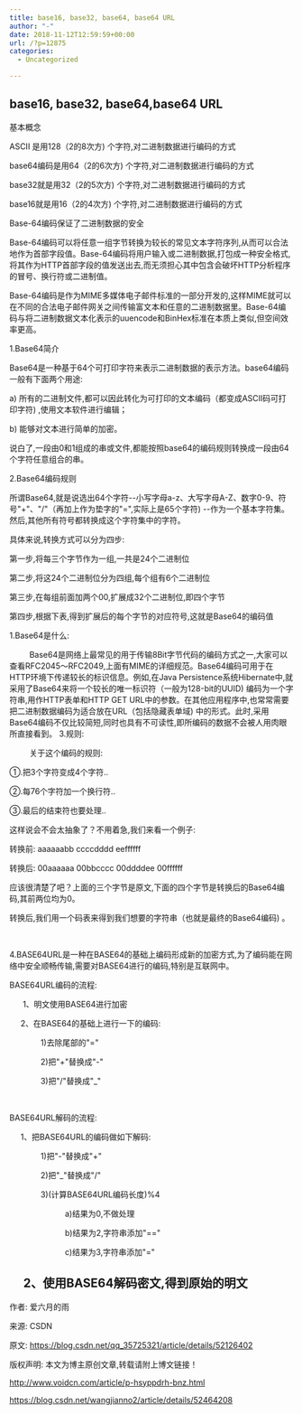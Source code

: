 ```yaml
---
title: base16, base32, base64, base64 URL
author: "-"
date: 2018-11-12T12:59:59+00:00
url: /?p=12875
categories:
  - Uncategorized

---
```

## base16, base32, base64,base64 URL
基本概念
  
ASCII 是用128（2的8次方) 个字符,对二进制数据进行编码的方式

base64编码是用64（2的6次方) 个字符,对二进制数据进行编码的方式

base32就是用32（2的5次方) 个字符,对二进制数据进行编码的方式

base16就是用16（2的4次方) 个字符,对二进制数据进行编码的方式

Base-64编码保证了二进制数据的安全
  
Base-64编码可以将任意一组字节转换为较长的常见文本字符序列,从而可以合法地作为首部字段值。Base-64编码将用户输入或二进制数据,打包成一种安全格式,将其作为HTTP首部字段的值发送出去,而无须担心其中包含会破坏HTTP分析程序的冒号、换行符或二进制值。
  
Base-64编码是作为MIME多媒体电子邮件标准的一部分开发的,这样MIME就可以在不同的合法电子邮件网关之间传输富文本和任意的二进制数据里。Base-64编码与将二进制数据文本化表示的uuencode和BinHex标准在本质上类似,但空间效率更高。

1.Base64简介

Base64是一种基于64个可打印字符来表示二进制数据的表示方法。base64编码一般有下面两个用途: 

a) 所有的二进制文件,都可以因此转化为可打印的文本编码（都变成ASCII码可打印字符) ,使用文本软件进行编辑；

b) 能够对文本进行简单的加密。

说白了,一段由0和1组成的串或文件,都能按照base64的编码规则转换成一段由64个字符任意组合的串。

2.Base64编码规则

所谓Base64,就是说选出64个字符--小写字母a-z、大写字母A-Z、数字0-9、符号"+"、"/"（再加上作为垫字的"=",实际上是65个字符) --作为一个基本字符集。然后,其他所有符号都转换成这个字符集中的字符。

具体来说,转换方式可以分为四步: 

第一步,将每三个字节作为一组,一共是24个二进制位
  
第二步,将这24个二进制位分为四组,每个组有6个二进制位
  
第三步,在每组前面加两个00,扩展成32个二进制位,即四个字节
  
第四步,根据下表,得到扩展后的每个字节的对应符号,这就是Base64的编码值

1.Base64是什么: 
  
         Base64是网络上最常见的用于传输8Bit字节代码的编码方式之一,大家可以查看RFC2045～RFC2049,上面有MIME的详细规范。Base64编码可用于在HTTP环境下传递较长的标识信息。例如,在Java Persistence系统Hibernate中,就采用了Base64来将一个较长的唯一标识符（一般为128-bit的UUID) 编码为一个字符串,用作HTTP表单和HTTP GET URL中的参数。在其他应用程序中,也常常需要把二进制数据编码为适合放在URL（包括隐藏表单域) 中的形式。此时,采用Base64编码不仅比较简短,同时也具有不可读性,即所编码的数据不会被人用肉眼所直接看到。
3.规则: 
  
         关于这个编码的规则: 
  
①.把3个字符变成4个字符..
  
②.每76个字符加一个换行符..
  
③.最后的结束符也要处理..
  
这样说会不会太抽象了？不用着急,我们来看一个例子: 
  
转换前:  aaaaaabb ccccdddd eeffffff
  
转换后:  00aaaaaa 00bbcccc 00ddddee 00ffffff
  
应该很清楚了吧？上面的三个字节是原文,下面的四个字节是转换后的Base64编码,其前两位均为0。

转换后,我们用一个码表来得到我们想要的字符串（也就是最终的Base64编码) 。

 

4.BASE64URL是一种在BASE64的基础上编码形成新的加密方式,为了编码能在网络中安全顺畅传输,需要对BASE64进行的编码,特别是互联网中。

BASE64URL编码的流程: 

      1、明文使用BASE64进行加密

     2、在BASE64的基础上进行一下的编码: 

              1)去除尾部的"="

              2)把"+"替换成"-"

              3)把"/"替换成"_"

 

BASE64URL解码的流程: 

     1、把BASE64URL的编码做如下解码: 

              1)把"-"替换成"+"

              2)把"_"替换成"/"

              3)(计算BASE64URL编码长度)%4

                         a)结果为0,不做处理

                         b)结果为2,字符串添加"=="

                         c)结果为3,字符串添加"="

##      2、使用BASE64解码密文,得到原始的明文

作者: 爱六月的雨
  
来源: CSDN
  
原文: https://blog.csdn.net/qq_35725321/article/details/52126402
  
版权声明: 本文为博主原创文章,转载请附上博文链接！

http://www.voidcn.com/article/p-hsyppdrh-bnz.html
  
https://blog.csdn.net/wangjianno2/article/details/52464208